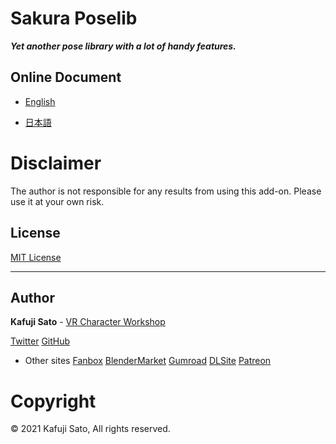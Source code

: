 # Sakura Poselib

***Yet another pose library with a lot of handy features.***

## Online Document

- [English](https://kafuji.github.io/Sakura-Creative-Suite/en/addons/Sakura_PoseLib/)

- [日本語](https://kafuji.github.io/Sakura-Creative-Suite/ja/addons/Sakura_PoseLib/)


# Disclaimer

The author is not responsible for any results from using this add-on. Please use it at your own risk.

## License

[MIT License](https://opensource.org/license/mit)

---

## Author

**Kafuji Sato** - [VR Character Workshop](https://fantia.jp/fanclubs/3967)

[Twitter](https://twitter.com/Kafuji)
[GitHub](https://kafuji.github.io)


- Other sites
[Fanbox](https://kafuji.fanbox.cc/)
[BlenderMarket](https://blendermarket.com/creators/kafuji)
[Gumroad](https://gumroad.com/kafuji)
[DLSite](https://www.dlsite.com/maniax/circle/profile/=/maker_id/RG40057.html)
[Patreon](https://www.patreon.com/kafuji)

# Copyright

© 2021 Kafuji Sato, All rights reserved.
```
